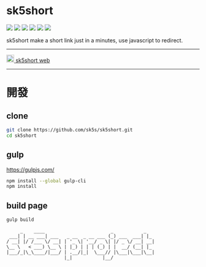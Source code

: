 # sk5short 

![](https://img.shields.io/github/v/release/sk5s/sk5short?style=for-the-badge)
![](https://img.shields.io/github/last-commit/sk5s/sk5short?style=for-the-badge)
![](https://img.shields.io/github/license/sk5s/sk5short?style=for-the-badge)
![](https://img.shields.io/github/languages/top/sk5s/sk5short?style=for-the-badge)
![](https://img.shields.io/endpoint?url=https://raw.githubusercontent.com/sk5s/uptime/master/api/sk5short-website/uptime.json&style=for-the-badge)
![](https://img.shields.io/endpoint?url=https://raw.githubusercontent.com/sk5s/uptime/master/api/sk5short-website/response-time.json&style=for-the-badge)

sk5short make a short link just in a minutes, use javascript to redirect.

---

<a href="https://www.sk5s.cyou/sk5short/" target="_blank"><img width="20px" src="https://upload.cc/i1/2021/11/12/p8YxXc.png" alt=""> sk5short web</a>

---

<!-- ## 現在有把網頁版做成桌面應用程式囉！

### 下載
到https://github.com/sk5s/sk5short-desktop 的release可以找到
### 使用
#### Windows
執行`.exe` -->


# 開發

## clone
```bash
git clone https://github.com/sk5s/sk5short.git
cd sk5short
```

## gulp
https://gulpjs.com/

```bash
npm install --global gulp-cli
npm install
```

## build page
```bash
gulp build
```

```
     _    ____                        _           _   
 ___| | __ ___| ___   _ __  _ __ ___ (_) ___  ___| |_ 
/ __| |/ /___ \/ __| | '_ \| '__/ _ \| |/ _ \/ __| __|
\__ \   < ___) \__ \ | |_) | | | (_) | |  __/ (__| |_ 
|___/_|\_\____/|___/ | .__/|_|  \___// |\___|\___|\__|
                     |_|           |__/               
```
